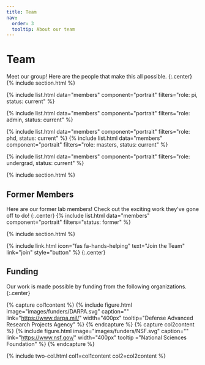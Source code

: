 ```yaml
---
title: Team
nav:
  order: 3
  tooltip: About our team
---
```


# <i class="fas fa-users"></i>Team

Meet our group! Here are the people that make this all possible.
{:.center}
{% include section.html %}

{%
  include list.html
  data="members"
  component="portrait"
  filters="role: pi, status: current"
%}

{%
  include list.html
  data="members"
  component="portrait"
  filters="role: admin, status: current"
%}

{%
  include list.html
  data="members"
  component="portrait"
  filters="role: phd, status: current"
%}
{%
  include list.html
  data="members"
  component="portrait"
  filters="role: masters, status: current"
%}

{%
  include list.html
  data="members"
  component="portrait"
  filters="role: undergrad, status: current"
%}


{% include section.html %}

## Former Members
Here are our former lab members! Check out the exciting work they've gone off to do!
{:.center}
{%
  include list.html
  data="members"
  component="portrait"
  filters="status: former"
%}

{% include section.html %}

{% include link.html icon="fas fa-hands-helping" text="Join the Team" link="join" style="button" %}
{:.center}

## Funding

Our work is made possible by funding from the following organizations.
{:.center}


{% capture col1content %}
{% include figure.html
  image="images/funders/DARPA.svg"
  caption=""
  link="https://www.darpa.mil/"
  width="400px"
  tooltip="Defense Advanced Research Projects Agency"
%}
{% endcapture %}
{% capture col2content %}
{% include figure.html
  image="images/funders/NSF.svg"
  caption=""
  link="https://www.nsf.gov/"
  width="400px"
  tooltip ="National Sciences Foundation"
%}
{% endcapture %}

{% include two-col.html col1=col1content col2=col2content %}
